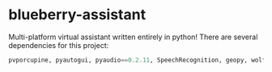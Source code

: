 # blueberry-assistant
Multi-platform virtual assistant written entirely in python!
There are several dependencies for this project:
```python
pvporcupine, pyautogui, pyaudio==0.2.11, SpeechRecognition, geopy, wolframalpha, darksky, urllib3
```

